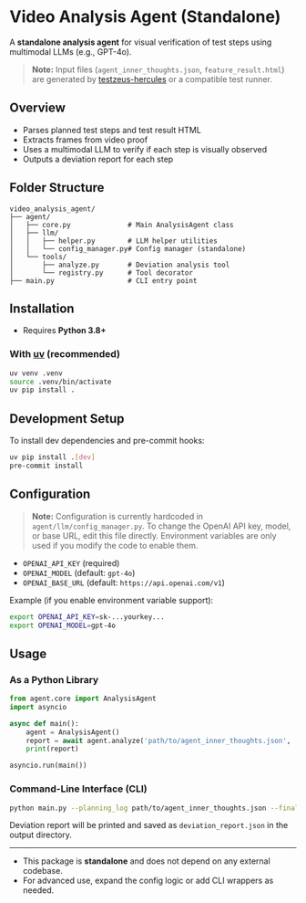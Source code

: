 # Video Analysis Agent (Standalone)

A **standalone analysis agent** for visual verification of test steps using multimodal LLMs (e.g., GPT-4o).

> **Note:** Input files (`agent_inner_thoughts.json`, `feature_result.html`) are generated by [testzeus-hercules](https://github.com/test-zeus-ai/testzeus-hercules) or a compatible test runner.

## Overview

- Parses planned test steps and test result HTML
- Extracts frames from video proof
- Uses a multimodal LLM to verify if each step is visually observed
- Outputs a deviation report for each step

## Folder Structure

```
video_analysis_agent/
├── agent/
│   ├── core.py              # Main AnalysisAgent class
│   ├── llm/
│   │   ├── helper.py        # LLM helper utilities
│   │   └── config_manager.py# Config manager (standalone)
│   └── tools/
│       ├── analyze.py       # Deviation analysis tool
│       └── registry.py      # Tool decorator
├── main.py                  # CLI entry point
```

## Installation

- Requires **Python 3.8+**

### With [uv](https://github.com/astral-sh/uv) (recommended)

```bash
uv venv .venv
source .venv/bin/activate
uv pip install .
```

## Development Setup

To install dev dependencies and pre-commit hooks:

```bash
uv pip install .[dev]
pre-commit install
```

## Configuration

> **Note:** Configuration is currently hardcoded in `agent/llm/config_manager.py`. To change the OpenAI API key, model, or base URL, edit this file directly. Environment variables are only used if you modify the code to enable them.

- `OPENAI_API_KEY` (required)
- `OPENAI_MODEL` (default: `gpt-4o`)
- `OPENAI_BASE_URL` (default: `https://api.openai.com/v1`)

Example (if you enable environment variable support):

```bash
export OPENAI_API_KEY=sk-...yourkey...
export OPENAI_MODEL=gpt-4o
```

## Usage

### As a Python Library

```python
from agent.core import AnalysisAgent
import asyncio

async def main():
    agent = AnalysisAgent()
    report = await agent.analyze('path/to/agent_inner_thoughts.json', 'path/to/test.feature_result.html')
    print(report)

asyncio.run(main())
```

### Command-Line Interface (CLI)

```bash
python main.py --planning_log path/to/agent_inner_thoughts.json --final_output path/to/test.feature_result.html
```

Deviation report will be printed and saved as `deviation_report.json` in the output directory.

---

- This package is **standalone** and does not depend on any external codebase.
- For advanced use, expand the config logic or add CLI wrappers as needed.
